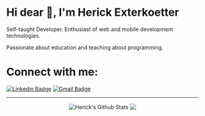 <h1 >Hi dear 👋, I'm Herick Exterkoetter</h1>
<p >Self-taught Developer. Enthusiast of web and mobile development technologies.</p>
<p>Passionate about education and teaching about programming.</p>

<h1>Connect with me:</h1>
 
[![Linkedin Badge](https://img.shields.io/badge/-Diego%20Fernandes-6633cc?style=flat-square&logo=Linkedin&logoColor=white&link=https://www.linkedin.com/in/herick-exterkoetter-197496195/)](https://www.linkedin.com/in/herick-exterkoetter-197496195/) 
[![Gmail Badge](https://img.shields.io/badge/-herickherick47@gmail.com-6633cc?style=flat-square&logo=Gmail&logoColor=white&link=mailto:herickherick47@gmail.com)](herickherick47)

---
<div align="center"> 
<img align="center" alt="Herick's Github Stats" src="https://github-readme-stats.vercel.app/api?username=hericke47&show_icons=true&hide_border=true&theme=radical" />
 
<img align="center" src="https://github-readme-stats.vercel.app/api/top-langs/?username=hericke47&layout=compact&show_icons=true&title_color=637fff&icon_color=637fff">
</div>
 
<br />

